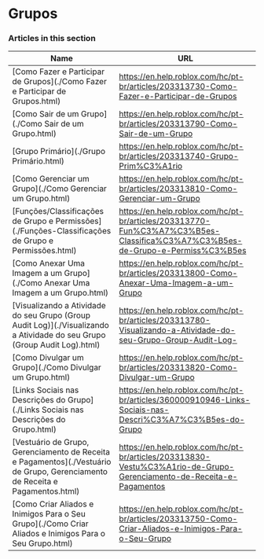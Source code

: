 # Grupos  
### Articles in this section
Name|URL
-|-
[Como Fazer e Participar de Grupos](./Como Fazer e Participar de Grupos.html) |https://en.help.roblox.com/hc/pt-br/articles/203313730-Como-Fazer-e-Participar-de-Grupos
[Como Sair de um Grupo](./Como Sair de um Grupo.html) |https://en.help.roblox.com/hc/pt-br/articles/203313790-Como-Sair-de-um-Grupo
[Grupo Primário](./Grupo Primário.html) |https://en.help.roblox.com/hc/pt-br/articles/203313740-Grupo-Prim%C3%A1rio
[Como Gerenciar um Grupo](./Como Gerenciar um Grupo.html) |https://en.help.roblox.com/hc/pt-br/articles/203313810-Como-Gerenciar-um-Grupo
[Funções/Classificações de Grupo e Permissões](./Funções-Classificações de Grupo e Permissões.html) |https://en.help.roblox.com/hc/pt-br/articles/203313770-Fun%C3%A7%C3%B5es-Classifica%C3%A7%C3%B5es-de-Grupo-e-Permiss%C3%B5es
[Como Anexar Uma Imagem a um Grupo](./Como Anexar Uma Imagem a um Grupo.html) |https://en.help.roblox.com/hc/pt-br/articles/203313800-Como-Anexar-Uma-Imagem-a-um-Grupo
[Visualizando a Atividade do seu Grupo (Group Audit Log)](./Visualizando a Atividade do seu Grupo (Group Audit Log).html) |https://en.help.roblox.com/hc/pt-br/articles/203313780-Visualizando-a-Atividade-do-seu-Grupo-Group-Audit-Log-
[Como Divulgar um Grupo](./Como Divulgar um Grupo.html) |https://en.help.roblox.com/hc/pt-br/articles/203313820-Como-Divulgar-um-Grupo
[Links Sociais nas Descrições do Grupo](./Links Sociais nas Descrições do Grupo.html) |https://en.help.roblox.com/hc/pt-br/articles/360000910946-Links-Sociais-nas-Descri%C3%A7%C3%B5es-do-Grupo
[Vestuário de Grupo, Gerenciamento de Receita e Pagamentos](./Vestuário de Grupo, Gerenciamento de Receita e Pagamentos.html) |https://en.help.roblox.com/hc/pt-br/articles/203313830-Vestu%C3%A1rio-de-Grupo-Gerenciamento-de-Receita-e-Pagamentos
[Como Criar Aliados e Inimigos Para o Seu Grupo](./Como Criar Aliados e Inimigos Para o Seu Grupo.html) |https://en.help.roblox.com/hc/pt-br/articles/203313750-Como-Criar-Aliados-e-Inimigos-Para-o-Seu-Grupo